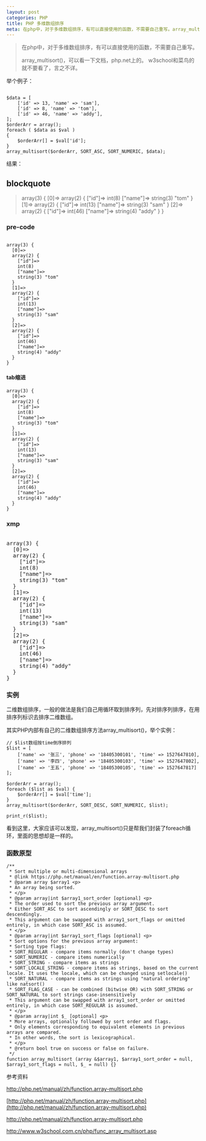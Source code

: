 ```yaml
---
layout: post
categories: PHP
title: PHP 多维数组排序
meta: 在php中，对于多维数组排序，有可以直接使用的函数，不需要自己重写。array_multisort()，可以看一下文档，php.net上的。w3school和菜鸟的就不要看了，言之不详。
---
```


> 在php中，对于多维数组排序，有可以直接使用的函数，不需要自己重写。
> 
> array_multisort()，可以看一下文档，php.net上的。
> w3school和菜鸟的就不要看了，言之不详。

举个例子：
<pre><code>
$data = [
    ['id' => 13, 'name' => 'sam'],
    ['id' => 8, 'name' => 'tom'],
    ['id' => 46, 'name' => 'addy'],
];
$orderArr = array();
foreach ( $data as $val )
{
    $orderArr[] = $val['id'];
}
array_multisort($orderArr, SORT_ASC, SORT_NUMERIC, $data); 
</code></pre>

结果：

## blockquote
<blockquote>
array(3) {
  [0]=>
  array(2) {
    ["id"]=>
    int(8)
    ["name"]=>
    string(3) "tom"
  }
  [1]=>
  array(2) {
    ["id"]=>
    int(13)
    ["name"]=>
    string(3) "sam"
  }
  [2]=>
  array(2) {
    ["id"]=>
    int(46)
    ["name"]=>
    string(4) "addy"
  }
}
</blockquote>

### pre-code
<pre><code>
array(3) {
  [0]=>
  array(2) {
    ["id"]=>
    int(8)
    ["name"]=>
    string(3) "tom"
  }
  [1]=>
  array(2) {
    ["id"]=>
    int(13)
    ["name"]=>
    string(3) "sam"
  }
  [2]=>
  array(2) {
    ["id"]=>
    int(46)
    ["name"]=>
    string(4) "addy"
  }
}
</code></pre>

#### tab缩进
    array(3) {
      [0]=>
      array(2) {
        ["id"]=>
        int(8)
        ["name"]=>
        string(3) "tom"
      }
      [1]=>
      array(2) {
        ["id"]=>
        int(13)
        ["name"]=>
        string(3) "sam"
      }
      [2]=>
      array(2) {
        ["id"]=>
        int(46)
        ["name"]=>
        string(4) "addy"
      }
    }

### xmp
<xmp>
array(3) {
  [0]=>
  array(2) {
    ["id"]=>
    int(8)
    ["name"]=>
    string(3) "tom"
  }
  [1]=>
  array(2) {
    ["id"]=>
    int(13)
    ["name"]=>
    string(3) "sam"
  }
  [2]=>
  array(2) {
    ["id"]=>
    int(46)
    ["name"]=>
    string(4) "addy"
  }
}
</xmp>

### 实例

二维数组排序，一般的做法是我们自己用循环取到排序列，先对排序列排序，在用排序列标识去排序二维数组。

其实PHP内部有自己的二维数组排序方法array_multisort()，举个实例：

```
// $list数组按time倒序排列
$list = [
    ['name' => '张三', 'phone' => '18405300101', 'time' => 1527647810],
    ['name' => '李四', 'phone' => '18405300103', 'time' => 1527647802],
    ['name' => '王五', 'phone' => '18405300105', 'time' => 1527647817]
];

$orderArr = array();
foreach ($list as $val) {
    $orderArr[] = $val['time'];
}
array_multisort($orderArr, SORT_DESC, SORT_NUMERIC, $list);

print_r($list);
```

看到这里，大家应该可以发现，array_multisort()只是帮我们封装了foreach循环，里面的思想却是一样的。

### 函数原型

```
/**
 * Sort multiple or multi-dimensional arrays
 * @link https://php.net/manual/en/function.array-multisort.php
 * @param array $array1 <p>
 * An array being sorted.
 * </p>
 * @param array|int $array1_sort_order [optional] <p>
 * The order used to sort the previous array argument.
 * Either SORT_ASC to sort ascendingly or SORT_DESC to sort descendingly.
 * This argument can be swapped with array1_sort_flags or omitted entirely, in which case SORT_ASC is assumed.
 * </p>
 * @param array|int $array1_sort_flags [optional] <p>
 * Sort options for the previous array argument:
 * Sorting type flags:
 * SORT_REGULAR - compare items normally (don't change types)
 * SORT_NUMERIC - compare items numerically
 * SORT_STRING - compare items as strings
 * SORT_LOCALE_STRING - compare items as strings, based on the current locale. It uses the locale, which can be changed using setlocale()
 * SORT_NATURAL - compare items as strings using "natural ordering" like natsort()
 * SORT_FLAG_CASE - can be combined (bitwise OR) with SORT_STRING or SORT_NATURAL to sort strings case-insensitively
 * This argument can be swapped with array1_sort_order or omitted entirely, in which case SORT_REGULAR is assumed.
 * </p>
 * @param array|int $_ [optional] <p>
 * More arrays, optionally followed by sort order and flags.
 * Only elements corresponding to equivalent elements in previous arrays are compared.
 * In other words, the sort is lexicographical.
 * </p>
 * @return bool true on success or false on failure.
 */
function array_multisort (array &$array1, $array1_sort_order = null, $array1_sort_flags = null, $_ = null) {}
```

参考资料

<a href="http://php.net/manual/zh/function.array-multisort.php" target="_blank">http://php.net/manual/zh/function.array-multisort.php</a>

[http://php.net/manual/zh/function.array-multisort.php](http://php.net/manual/zh/function.array-multisort.php)

<http://php.net/manual/zh/function.array-multisort.php>

<http://www.w3school.com.cn/php/func_array_multisort.asp>
